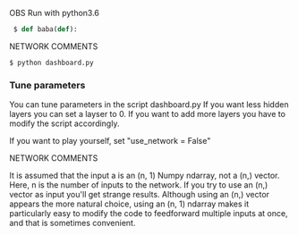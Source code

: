 OBS Run with python3.6

```python
 $ def baba(def):
```

NETWORK COMMENTS

```python
$ python dashboard.py
```

### Tune parameters
You can tune parameters in the script dashboard.py
If you want less hidden layers you can set a layser to 0.
If you want to add more layers you have to modify the script accordingly.

If you want to play yourself, set "use_network = False"

NETWORK COMMENTS

It is assumed that the input a is an (n, 1) Numpy ndarray, not a (n,) vector. Here, n is the number of inputs to the network. If you try to use an (n,) vector as input you'll get strange results. Although using an (n,) vector appears the more natural choice, using an (n, 1) ndarray makes it particularly easy to modify the code to feedforward multiple inputs at once, and that is sometimes convenient.
